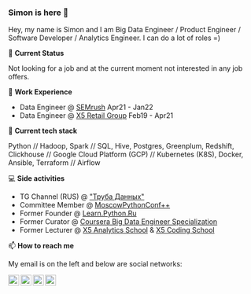 ### Simon is here 👋

Hey, my name is Simon and I am Big Data Engineer / Product Engineer / Software Developer / Analytics Engineer. I can do a lot of roles =)

🚦 **Current Status**

Not looking for a job and at the current moment not interested in any job offers.

🏢 **Work Experience** 

  - Data Engineer @ [SEMrush](https://semrush.com/) Apr21 - Jan22
  - Data Engineer @ [X5 Retail Group](https://www.x5.ru/ru) Feb19 - Apr21

🌱 **Current tech stack** 

Python // Hadoop, Spark // SQL, Hive, Postgres, Greenplum, Redshift, Clickhouse // Google Cloud Platform (GCP) // Kubernetes (K8S), Docker, Ansible, Terraform // Airflow

💻 **Side activities** 

  - TG Channel (RUS) @ ["Труба Данных"](https://t.me/ohmydataengineer)
  - Committee Member @ [MoscowPythonConf++](https://conf.python.ru/)
  - Former Founder @ [Learn.Python.Ru](learn.python.ru)
  - Former Curator @ [Coursera Big Data Engineer Specialization](https://bigdatateam.org/big-data-engineering)
  - Former Lecturer @ [X5 Analytics School](http://x5-academy.ru/) & [X5 Coding School](https://x5-frontend-academy.ru/)


📫 **How to reach me**

My email is on the left and below are social networks:

[<img align="left" alt="Facebook" width="22px" src="https://cdn.jsdelivr.net/npm/simple-icons@v3/icons/facebook.svg" />](https://www.facebook.com/osipov.simon) [<img align="left" alt="Twitter" width="22px" src="https://cdn.jsdelivr.net/npm/simple-icons@v3/icons/twitter.svg" />](https://twitter.com/OsipovSimon) [<img align="left" alt="Telegram" width="22px" src="https://cdn.jsdelivr.net/npm/simple-icons@v3/icons/telegram.svg" />](http://t.me/SimonOsipov) [<img align="left" alt="LinkedIn" width="22px" src="https://cdn.jsdelivr.net/npm/simple-icons@v3/icons/linkedin.svg" />](https://www.linkedin.com/in/simon-osipov/)


